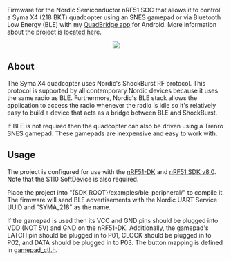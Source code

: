 Firmware for the Nordic Semiconductor nRF51 SOC that allows it to control a Syma X4 (218 BKT) quadcopter using an SNES gamepad or via Bluetooth Low Energy (BLE) with my [QuadBridge app](https://github.com/inductivekickback/QuadBridge) for Android. More information about the project is [located here](http://inductivekickback.blogspot.com/2015/11/ble-to-shockburst-bridge-for-syma-x4.html).

<p align="center"><img src="https://user-images.githubusercontent.com/6494431/115438471-4a776c80-a1c2-11eb-84a3-33c2d0160a72.png"></p>

## About
The Syma X4 quadcopter uses Nordic's ShockBurst RF protocol. This protocol is supported by all contemporary Nordic devices because it uses the same radio as BLE. Furthermore, Nordic's BLE stack allows the application to access the radio whenever the radio is idle so it's relatively easy to build a device that acts as a bridge between BLE and ShockBurst.

If BLE is not required then the quadcopter can also be driven using a Trenro SNES gamepad. These gamepads are inexpensive and easy to work with.

## Usage
The project is configured for use with the [nRF51-DK](http://www.digikey.com/product-detail/en/NRF51-DK/1490-1038-ND/5022449) and [nRF51 SDK v8.0](http://developer.nordicsemi.com/nRF51_SDK/nRF51_SDK_v8.x.x/). Note that the S110 SoftDevice is also required.

Place the project into "{SDK ROOT}/examples/ble_peripheral/" to compile it. The firmware will send BLE advertisements with the Nordic UART Service UUID and "SYMA_218" as the name.

If the gamepad is used then its VCC and GND pins should be plugged into VDD (NOT 5V) and GND on the nRF51-DK. Additionally, the gamepad's LATCH pin should be plugged in to P01, CLOCK should be plugged in to P02, and DATA should be plugged in to P03. The button mapping is defined in [gamepad_ctl.h](https://github.com/inductivekickback/quad_bridge_fw/blob/master/gamepad_ctl.h).
